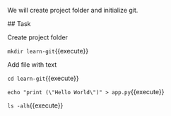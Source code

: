 We will create project folder and initialize git.

## Task

Create project folder

`mkdir learn-git`{{execute}}

Add file with text

`cd learn-git`{{execute}}

`echo "print (\"Hello World\")" > app.py`{{execute}}

`ls -alh`{{execute}}